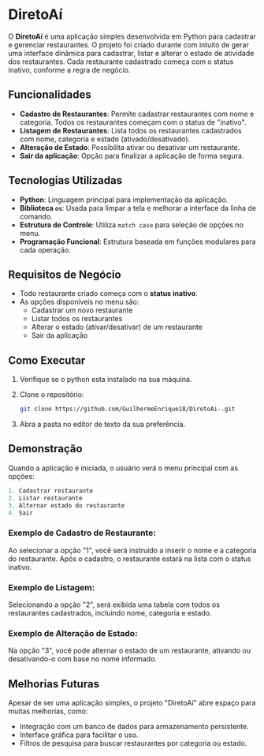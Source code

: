 # DiretoAí


O **DiretoAí** é uma aplicação simples desenvolvida em Python para cadastrar e gerenciar restaurantes. O projeto foi criado durante com intuito de gerar uma interface dinâmica para cadastrar, listar e alterar o estado de atividade dos restaurantes. Cada restaurante cadastrado começa com o status inativo, conforme a regra de negócio.

## Funcionalidades

- **Cadastro de Restaurantes**: Permite cadastrar restaurantes com nome e categoria. Todos os restaurantes começam com o status de "inativo".
- **Listagem de Restaurantes**: Lista todos os restaurantes cadastrados com nome, categoria e estado (ativado/desativado).
- **Alteração de Estado**: Possibilita ativar ou desativar um restaurante.
- **Sair da aplicação**: Opção para finalizar a aplicação de forma segura.

## Tecnologias Utilizadas

- **Python**: Linguagem principal para implementação da aplicação.
- **Biblioteca `os`**: Usada para limpar a tela e melhorar a interface da linha de comando.
- **Estrutura de Controle**: Utiliza `match case` para seleção de opções no menu.
- **Programação Funcional**: Estrutura baseada em funções modulares para cada operação.

## Requisitos de Negócio

- Todo restaurante criado começa com o **status inativo**.
- As opções disponíveis no menu são:
  - Cadastrar um novo restaurante
  - Listar todos os restaurantes
  - Alterar o estado (ativar/desativar) de um restaurante
  - Sair da aplicação

## Como Executar

1. Verifique se o python esta instalado na sua máquina.


2. Clone o repositório:
   ```bash
   git clone https://github.com/GuilhermeEnrique18/DiretoAi-.git

3. Abra a pasta no editor de texto da sua preferência.

## Demonstração
Quando a aplicação é iniciada, o usuário verá o menu principal com as opções:

```python
1. Cadastrar restaurante
2. Listar restaurante
3. Alternar estado do restaurante
4. Sair

```

### Exemplo de Cadastro de Restaurante:
Ao selecionar a opção "1", você será instruído a inserir o nome e a categoria do restaurante. Após o cadastro, o restaurante estará na lista com o status inativo.

### Exemplo de Listagem:
Selecionando a opção "2", será exibida uma tabela com todos os restaurantes cadastrados, incluindo nome, categoria e estado.

### Exemplo de Alteração de Estado:
Na opção "3", você pode alternar o estado de um restaurante, ativando ou desativando-o com base no nome informado.

## Melhorias Futuras
Apesar de ser uma aplicação simples, o projeto "DiretoAí" abre espaço para muitas melhorias, como:

- Integração com um banco de dados para armazenamento persistente.
- Interface gráfica para facilitar o uso.
- Filtros de pesquisa para buscar restaurantes por categoria ou estado.
